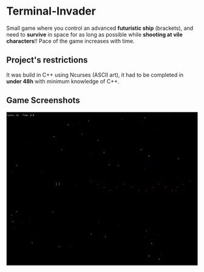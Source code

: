 # Terminal-Invader
Small game where you control an advanced __futuristic ship__ (brackets), and need to __survive__ in space for as long as possible while __shooting at vile characters__!! 
Pace of the game increases with time. <br />

## Project's restrictions

It was build in C++ using Ncurses (ASCII art), it had to be completed in __under 48h__ with minimum knowledge of C++. <br />

## Game Screenshots

![Screenshot](images/Screen2.png)
